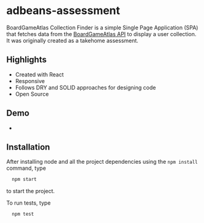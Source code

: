 # adbeans-assessment

BoardGameAtlas Collection Finder is a simple Single Page Application (SPA) that fetches data from the [BoardGameAtlas API](https://www.boardgameatlas.com/api/docs) to display a user collection. It was originally created as a takehome assessment.

## Highlights

- Created with React
- Responsive
- Follows DRY and SOLID approaches for designing code
- Open Source

## Demo

-

## Installation

After installing node and all the project dependencies using the `npm install` command, type

```bash
  npm start
```

to start the project.

To run tests, type

```bash
  npm test
```
